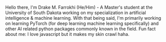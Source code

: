 Hello there, I'm Drake M. Farrokhi (He/Him) - A Master's student at the University of South Dakota working on my specialization in artificial intelligence & machine learning. With that being said, I'm primarily working on learning PyTorch (for deep learning machine learning specifically) and other AI related python packages commonly known in the field. Fun fact about me: I love javascript but it makes my skin crawl haha.
